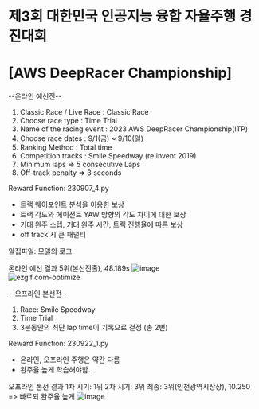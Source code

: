 # 제3회 대한민국 인공지능 융합 자율주행 경진대회 
# [AWS DeepRacer Championship]  
--온라인 예선전--
1. Classic Race / Live Race : Classic Race
2. Choose race type : Time Trial
3. Name of the racing event : 2023 AWS DeepRacer Championship(ITP)
4. Choose race dates : 9/1(금) ~ 9/10(일)
5. Ranking Method : Total time
6. Competition tracks : Smile Speedway (re:invent 2019)
7. Minimum laps => 5 consecutive Laps
8. Off-track penalty => 3 seconds

Reward Function: 230907_4.py
  - 트랙 웨이포인트 분석을 이용한 보상
  - 트랙 각도와 에이전트 YAW 방향의 각도 차이에 대한 보상
  - 기대 완주 스텝, 기대 완주 시간, 트랙 진행율에 따른 보상
  - off track 시 큰 패널티
    
알집파일: 모델의 로그

온라인 예선 결과
5위(본선진출), 48.189s
![image](https://github.com/dd-jero/AWS-Deepracer-2023/assets/107921434/a6904bd5-3e0e-4e3b-80af-fa081cacb839)  
![ezgif com-optimize](https://github.com/dd-jero/AWS-Deepracer-2023/assets/107921434/cc84d1a5-2b9d-45c7-b2a3-717dbbc81064)  

--오프라인 본선전--
1. Race: Smile Speedway
2. Time Trial
3. 3분동안의 최단 lap time이 기록으로 결정 (총 2번)

Reward Function: 230922_1.py
  - 온라인, 오프라인 주행은 약간 다름
  - 완주율 높게 학습해야함.
    
오프라인 본선 결과
1차 시기: 1위
2차 시기: 3위
최종: 3위(인천광역시장상), 10.250 => 빠르되 완주율 높게
![image](https://github.com/dd-jero/AWS-Deepracer-2023/assets/107921434/227749b7-05f7-4895-8492-49a5fa0ae287)



